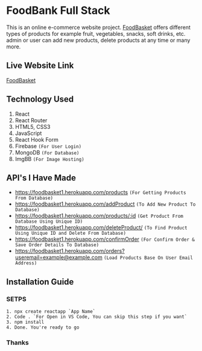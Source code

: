 # FoodBank Full Stack

This is an online e-commerce website project. [FoodBasket](https://foodbasket-com.web.app/) offers different types of products for example fruit, vegetables, snacks, soft drinks, etc. admin or user can add new products, delete products at any time or many more.

## Live Website Link

[FoodBasket](https://foodbasket-com.web.app/)

## Technology Used

1. React
2. React Router
3. HTML5, CSS3
4. JavaScript
5. React Hook Form
6. Firebase `(For User Login)`
7. MongoDB `(For Database)`
8. ImgBB `(For Image Hosting)`

## API's I Have Made

- https://foodbasket1.herokuapp.com/products `(For Getting Products From Database)`
- https://foodbasket1.herokuapp.com/addProduct `(To Add New Product To Database)`
- https://foodbasket1.herokuapp.com/products/:id `(Get Product From Database Using Unique ID)`
- https://foodbasket1.herokuapp.com/deleteProduct/ `(To Find Product Using Unique ID and Delete From Database)`
- https://foodbasket1.herokuapp.com/confirmOrder `(For Confirm Order & Save Order Details To Database)`
- https://foodbasket1.herokuapp.com/orders?useremail=example@example.com `(Load Products Base On User Email Address)`

## Installation Guide
### **SETPS**
    1. npx create reactapp `App Name`
    2. Code . `For Open in VS Code, You can skip this step if you want`
    3. npm install
    4. Done. You're ready to go
  
### Thanks
